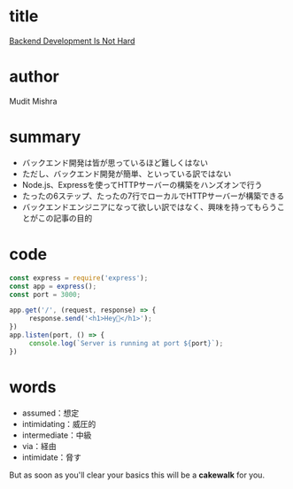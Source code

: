 # title
[Backend Development Is Not Hard](https://mudit.hashnode.dev/backend-development-is-not-hard)

# author
Mudit Mishra

# summary
- バックエンド開発は皆が思っているほど難しくはない
- ただし、バックエンド開発が簡単、といっている訳ではない
- Node.js、Expressを使ってHTTPサーバーの構築をハンズオンで行う
- たったの6ステップ、たったの7行でローカルでHTTPサーバーが構築できる
- バックエンドエンジニアになって欲しい訳ではなく、興味を持ってもらうことがこの記事の目的

# code
```javascript
const express = require('express');
const app = express();
const port = 3000;

app.get('/', (request, response) => {
     response.send('<h1>Hey👋</h1>');
})
app.listen(port, () => {
     console.log(`Server is running at port ${port}`);
})
```

# words
- assumed：想定
- intimidating：威圧的
- intermediate：中級
- via：経由
- intimidate：脅す

But as soon as you'll clear your basics this will be a **cakewalk** for you.


